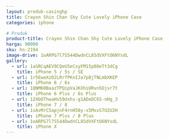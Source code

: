 ```yaml
---
layout: produk-casinghp
title: Crayon Shin Chan Shy Cute Lovely iPhone Case
categories: iphone

# Produk
product-title: Crayon Shin Chan Shy Cute Lovely iPhone Case
harga: 90000
sku: hn-2194
image-drive: 1oARPG7l7S544DwdnCL85dVXFtO6NYsdL
gallery:
  - url: 1aSRCqAEV9CQeU5eCsyFM15p08eTt3dCg
    title: iPhone 5 / 5s / SE
  - url: 1r5EweXzD2LRrfPKnIJa7p8jTNLmbXKEP
    title: iPhone 6 / 6s
  - url: 1QNM60BaazTPQipVaJKXhiURvn5Ojsr7t
    title: iPhone 6 Plus / 6s Plus
  - url: 1Z4bOThwaHv59dxhs-g1ADeDC6S-nHg_3
    title: iPhone 7 / 8
  - url: 1sAvMrC5apjnF4rnH58y-x5MxvS7U2U2H
    title: iPhone 7 Plus / 8 Plus
  - url: 1oARPG7l7S544DwdnCL85dVXFtO6NYsdL
    title: iPhone X
---
```

